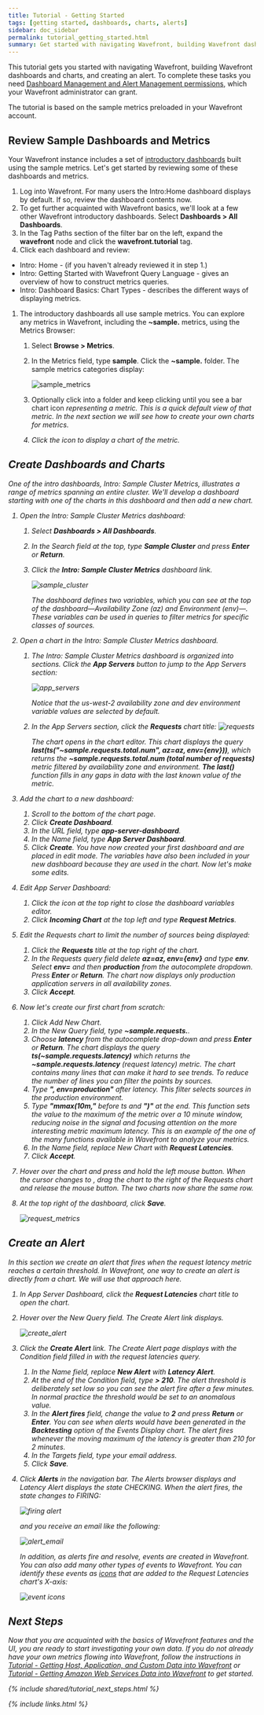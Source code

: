 ```yaml
---
title: Tutorial - Getting Started
tags: [getting started, dashboards, charts, alerts]
sidebar: doc_sidebar
permalink: tutorial_getting_started.html
summary: Get started with navigating Wavefront, building Wavefront dashboards and charts, and creating an alert. The tutorial is based on the sample metrics preloaded in your Wavefront account.
---
```


This tutorial gets you started with navigating Wavefront, building Wavefront dashboards and charts, and creating an alert. To complete these tasks you need [Dashboard Management and Alert Management permissions](permissions_overview), which your Wavefront administrator can grant.
 
The tutorial is based on the sample metrics preloaded in your Wavefront account.

## Review Sample Dashboards and Metrics

Your Wavefront instance includes a set of [introductory dashboards](dashboards_introductory) built using the sample metrics. Let's get started by reviewing some of these dashboards and metrics.

1. Log into Wavefront. For many users the Intro:Home dashboard displays by default. If so, review the dashboard contents now.
1. To get further acquainted with Wavefront basics, we'll look at a few other Wavefront introductory dashboards. Select **Dashboards > All Dashboards**.
1. In the Tag Paths section of the filter bar on the left, expand the **wavefront** node and click the **wavefront.tutorial** tag.
1. Click each dashboard and review:
  - Intro: Home - (if you haven't already reviewed it in step 1.)
  - Intro: Getting Started with Wavefront Query Language - gives an overview of how to construct metrics queries.
  - Intro: Dashboard Basics: Chart Types - describes the different ways of displaying metrics.

1. The introductory dashboards all use sample metrics. You can explore any metrics in Wavefront, including the **~sample.** metrics, using the Metrics Browser:
    1. Select **Browse > Metrics**.
    1. In the Metrics field, type **sample**. Click the **~sample.** folder. The sample metrics categories display:

       ![sample_metrics](images/sample_metrics.png)

    1. Optionally click into a folder and keep clicking until you see a bar chart icon <i class="fa fa-bar-chart"/> representing a metric. This is a quick default view of that metric. In the next section we will see how to create your own charts for metrics.
    1. Click the icon to display a chart of the metric.
 
## Create Dashboards and Charts

One of the intro dashboards, Intro: Sample Cluster Metrics, illustrates a range of metrics spanning an entire cluster. We'll develop a dashboard starting with one of the charts in this dashboard and then add a new chart.

1.  Open the Intro: Sample Cluster Metrics dashboard:
    1. Select **Dashboards > All Dashboards**.
    1. In the Search field at the top, type **Sample Cluster** and press **Enter** or **Return**.
    1. Click the **Intro: Sample Cluster Metrics** dashboard link.

        ![sample_cluster](images/sample_cluster.png)

        The dashboard defines two variables, which you can see at the top of the dashboard&mdash;Availability Zone (az) and Environment (env)&mdash;. These variables can be used in queries to filter metrics for specific classes of sources.

1.  Open a chart in the Intro: Sample Cluster Metrics dashboard. 
    1. The Intro: Sample Cluster Metrics dashboard is organized into sections. Click the **App Servers** button to jump to the App Servers section:

       ![app_servers](images/app_servers.png)

       Notice that the us-west-2 availability zone and dev environment variable values are selected by default.

    1. In the App Servers section, click the **Requests** chart title:
       ![requests](images/requests.png)

       The chart opens in the chart editor. This chart displays the query **last(ts("~sample.requests.total.num", az=${az}, env=${env}))**, which returns the **~sample.requests.total.num (total number of requests)** metric filtered by availability zone and environment. **The last()** function fills in any gaps in data with the last known value of the metric.
1.  Add the chart to a new dashboard:
    1. Scroll to the bottom of the chart page.
    1. Click **Create Dashboard**.
    1. In the URL field, type **app-server-dashboard**.
    1. In the Name field, type **App Server Dashboard**.
    1. Click **Create**. You have now created your first dashboard and are placed in edit mode. The variables have also been included in your new dashboard because they are used in the chart. Now let's make some edits.
1.  Edit App Server Dashboard:
    1. Click the <i class="fa fa-superscript" /> icon at the top right to close the dashboard variables editor.
    1. Click **Incoming Chart** at the top left and type **Request Metrics**.
1.  Edit the Requests chart to limit the number of sources being displayed:
    1. Click the **Requests** title at the top right of the chart.
    1. In the Requests query field delete **az=${az}, env=${env}** and type **env**. Select **env=** and then **production** from the autocomplete dropdown. Press **Enter** or **Return**. The chart now displays only _production_ application servers in all availability zones.
    1. Click **Accept**.
1.  Now let's create our first chart from scratch:
    1. Click <i class="fa fa-plus-circle"/> Add New Chart.
    1. In the New Query field, type **~sample.requests.**. 
    1. Choose **latency** from the autocomplete drop-down and press **Enter** or **Return**. The chart displays the query **ts(~sample.requests.latency)** which returns the **~sample.requests.latency** (request latency) metric. The chart contains many lines that can make it hard to see trends. To reduce the number of lines you can filter the points by sources.
    1. Type **", env=production"** after latency. This filter selects sources in the _production_ environment.
    1. Type **"mmax(10m,"** before ts and **")"** at the end. This function sets the value to the maximum of the metric over a 10 minute window, reducing noise in the signal and focusing attention on the more interesting metric _maximum latency_. This is an example of the one of the many functions available in Wavefront to analyze your metrics.
    1. In the Name field, replace New Chart with **Request Latencies**.
    1. Click **Accept**.
1. Hover over the chart and press and hold the left mouse button. When the cursor changes to <i class="fa fa-arrows"/>,  drag the chart to the right of the Requests chart and release the mouse button. The two charts now share the same row.
1. At the top right of the dashboard, click **Save**.

   ![request_metrics](images/request_metrics.png)
 
## Create an Alert

In this section we create an alert that fires when the request latency metric reaches a certain threshold. In Wavefront, one way to create an alert is directly from a chart. We will use that approach here.

1. In App Server Dashboard, click the **Request Latencies** chart title to open the chart.
1. Hover over the New Query field. The Create Alert link displays.

   ![create_alert](images/create_alert.png)

1.  Click the **Create Alert** link. The Create Alert page displays with the Condition field filled in with the request latencies query.
    1. In the Name field, replace **New Alert** with **Latency Alert**.
    1. At the end of the Condition field, type **> 210**. The alert threshold is deliberately set low so you can see the alert fire after a few minutes. In normal practice the threshold would be set to an anomalous value.
    1. In the **Alert fires** field, change the value to **2** and press **Return** or **Enter**. You can see when alerts would have been generated in the **Backtesting** option of the Events Display chart. The alert fires whenever the moving maximum of the latency is greater than 210 for 2 minutes.
    1. In the Targets field, type your email address.
    1. Click **Save**.
1.  Click **Alerts** in the navigation bar. The Alerts browser displays and Latency Alert displays the state CHECKING. When the alert fires, the state changes to FIRING:

    ![firing alert](images/firing_alert.png)
 
     and you receive an email like the following:
  
    ![alert_email](images/alert_email.png)
   
    In addition, as alerts fire and resolve, events are created in Wavefront. You can also add many other types of events to Wavefront. You can identify these events as [icons](charts_events_displaying) that are added to the Request Latencies chart's X-axis:
  
    ![event icons](images/event_icons.png)

## Next Steps

Now that you are acquainted with the basics of Wavefront features and the UI, you are ready to start investigating your own data. If you do not already have your own metrics flowing into Wavefront, follow the instructions in [Tutorial - Getting Host, Application, and Custom Data into Wavefront](tutorial_proxy_data_ingestion) or [Tutorial - Getting Amazon Web Services Data into Wavefront](tutorial_aws_data_ingestion) to get started.

{% include shared/tutorial_next_steps.html %}

{% include links.html %}